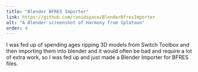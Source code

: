 ```yaml
---
title: "Blender BFRES Importer"
link: https://github.com/ranidspace/BlenderBfresImporter
alt: "A Blender screenshot of Harmony from Splatoon"
order: 4
---
```


I was fed up of spending ages ripping 3D models from Switch Toolbox and then
importing them into blender and it would often be bad and require a lot of
extra work, so I was fed up and just made a Blender Importer for BFRES files.

